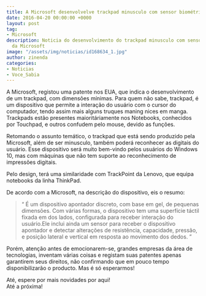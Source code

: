 ```yaml
---
title: A Microsoft desenvolvelve trackpad minusculo com sensor biométrico
date: 2016-04-20 00:00:00 +0000
layout: post
tag:
- Microsoft
description: Noticia do desenvolvimento do trackpad minusculo com sensor biométrico,
  da Microsoft
image: "/assets/img/noticias/id168634_1.jpg"
author: zinenda
categories:
- Noticias
- Voce_Sabia
---
```


A Microsoft, registou uma patente nos EUA, que indica o desenvolvimento de um trackpad, com dimensões mínimas.
Para quem não sabe, trackpad, é um dispositivo que permite a interação do usuário com o cursor do computador, tendo assim mais alguns truques maning nices em manga.
Trackpads estão presentes maioritáriamente nos Notebooks, conhecidos por Touchpad, e outros confudem pelo mouse, devido as funções.

Retomando o assunto temático, o trackpad que está sendo produzido pela Microsoft, além de ser minusculo, também poderá reconhecer as digitais do usuário.
Esse dispositivo será muito bem-vindo pelos usuários do Windows 10, mas com máquinas que não tem suporte ao reconhecimento de impressões digitais.

Pelo design, terá uma similaridade com TrackPoint da Lenovo, que equipa notebooks da linha ThinkPad.

De acordo com a Microsoft, na descrição do dispositivo, eis o resumo:

<blockquote>
    <q>
        É um dispositivo apontador discreto, com base em gel, de pequenas dimensões. Com várias formas, o dispositivo tem uma superfície táctil fixada em dos lados, configurada para receber interação do usuário.Ele inclui ainda um sensor para receber o dispositivo apontador e detectar alterações de resistência, capacidade, pressão, e posição lateral e vertical em resposta ao movimento dos dedos.
    </q>
</blockquote>

Porém, atenção antes de emocionarem-se, grandes empresas da área de tecnologias, inventam várias coisas e registam suas patentes apenas garantirem seus direitos, não confirmando que em pouco tempo disponibilizarão o producto.
Mas é só esperarmos!

Até, espere por mais novidades por aqui!<br>
Até a próxima!